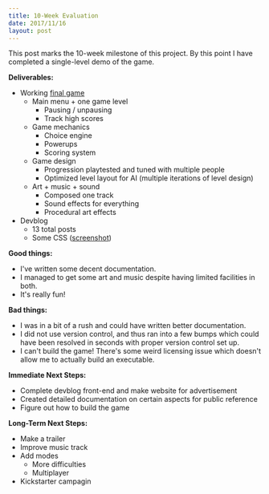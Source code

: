 ```yaml
---
title: 10-Week Evaluation
date: 2017/11/16
layout: post
---
```


This post marks the 10-week milestone of this project. By this point I have completed a single-level demo of the game.

**Deliverables:**

- Working [final game](https://www.youtube.com/watch?v=mimLL4UL4bE)
	- Main menu + one game level
		- Pausing / unpausing
		- Track high scores
	- Game mechanics
		- Choice engine
		- Powerups
		- Scoring system
	- Game design
		- Progression playtested and tuned with multiple people
		- Optimized level layout for AI (multiple iterations of level design)
	- Art + music + sound
		- Composed one track
		- Sound effects for everything
		- Procedural art effects
- Devblog
	- 13 total posts
	- Some CSS ([screenshot](/assets/img/devblog_screenshot_2.png))

**Good things:**

- I've written some decent documentation.
- I managed to get some art and music despite having limited facilities in both.
- It's really fun!

**Bad things:**

- I was in a bit of a rush and could have written better documentation.
- I did not use version control, and thus ran into a few bumps which could have been resolved in seconds with proper version control set up.
- I can't build the game! There's some weird licensing issue which doesn't allow me to actually build an executable.

**Immediate Next Steps:**

- Complete devblog front-end and make website for advertisement
- Created detailed documentation on certain aspects for public reference
- Figure out how to build the game

**Long-Term Next Steps:**

- Make a trailer
- Improve music track
- Add modes
	- More difficulties
	- Multiplayer
- Kickstarter campagin